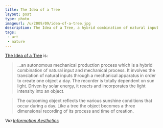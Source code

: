 ```yaml
---
title: The Idea of a Tree
layout: post
type: photo
imageurl: /u/2009/09/idea-of-a-tree.jpg
description: The Idea of a Tree, a hybrid combination of natural input and mechanical process.
tags:
 - art
 - nature
---
```

[The Idea of a Tree][1] is:
> ...an autonomous mechanical production process which is a hybrid combination of natural input and mechanical process. It involves the translation of natural inputs through a mechanical apparatus in order to create one object a day. The recorder is totally dependent on sun light. Driven by solar energy, it reacts and incorporates the light intensity into an object.

> The outcoming object reflects the various sunshine conditions that occur during a day. Like a tree the object becomes a three dimensional recording of its process and time of creation.

_Via [Information Aesthetics][2]_

[1]:http://www.mischertraxler.com/systems_concepts_the_idea_of_a_tree2.html
[2]:http://infosthetics.com/archives/2009/09/the_idea_of_a_tree.html